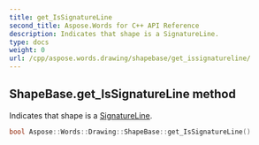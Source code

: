 ```yaml
---
title: get_IsSignatureLine
second_title: Aspose.Words for C++ API Reference
description: Indicates that shape is a SignatureLine. 
type: docs
weight: 0
url: /cpp/aspose.words.drawing/shapebase/get_issignatureline/
---
```

## ShapeBase.get_IsSignatureLine method


Indicates that shape is a [SignatureLine](../signatureline/).

```cpp
bool Aspose::Words::Drawing::ShapeBase::get_IsSignatureLine()
```


